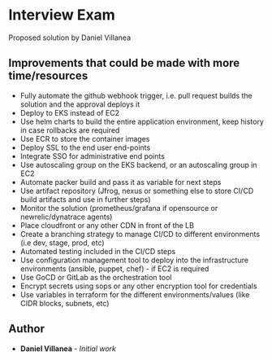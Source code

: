 # Interview Exam

Proposed solution by Daniel Villanea

## Improvements that could be made with more time/resources

- Fully automate the github webhook trigger, i.e. pull request builds the solution and the approval deploys it
- Deploy to EKS instead of EC2
- Use helm charts to build the entire application environment, keep history in case rollbacks are required
- Use ECR to store the container images
- Deploy SSL to the end user end-points
- Integrate SSO for administrative end points
- Use autoscaling group on the EKS backend, or an autoscaling group in EC2
- Automate packer build and pass it as variable for next steps
- Use artifact repository (Jfrog, nexus or something else to store CI/CD build artifacts and use in further steps)
- Monitor the solution (prometheus/grafana if opensource or newrelic/dynatrace agents)
- Place cloudfront or any other CDN in front of the LB
- Create a branching strategy to manage CI/CD to different environments (i.e dev, stage, prod, etc)
- Automated testing included in the CI/CD steps
- Use configuration management tool to deploy into the infrastructure environments (ansible, puppet, chef) - if EC2 is required
- Use GoCD or GitLab as the orchestration tool
- Encrypt secrets using sops or any other encryption tool for credentials
- Use variables in terraform for the different environments/values (like CIDR blocks, subnets, etc)

## Author

* **Daniel Villanea** - *Initial work* 
